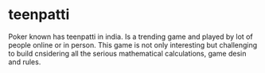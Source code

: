 # teenpatti

Poker known has teenpatti in india. Is a trending game and played by lot of people online or in person. This game is not only interesting but challenging to build cnsidering all the serious mathematical calculations, game desin and rules.
